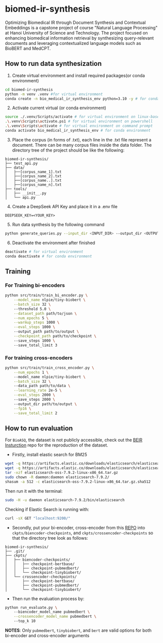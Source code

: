 # biomed-ir-synthesis
Optimizing Biomedical IR through Document Synthesis and Contextual Embeddings is a capstone project of course "Natural Language Processing" at Hanoi University of Science and Technology. The project focused on enhancing biomedical information retrieval by synthesizing query-relevant documents and leveraging contextualized language models such as BioBERT and MedCPT.

## How to run data synthesization

1. Create virtual environment and install required packages(or conda environment) 
```bash
cd biomed-ir-synthesis
python -m venv .venv #for virtual environment
conda create -n bio_medical_ir_synthesis_env python=3.10 -y # for conda environment
```

2. Activate current virtual (or conda environment)
```bash
source ./.venv/Scripts/activate # for virtual environment on linux-based terminal
.\.venv\Scripts\activate.ps1 # for virtual environment on powershell
.\.venv\Scripts\activate # for virtual environment on command prompt
conda activate bio_medical_ir_synthesis_env # for conda environment
```

3. Place the corpus (in forms of .txt), each line in the .txt file represent a document. There can be many corpus files inside the data folder. The directory tree of the project should be like the following:
```
biomed-ir-synthesis/
├── test_api.py
├── data/
│   ├──[corpus_name_1].txt
│   ├──[corpus_name_2].txt
│   ├──[corpus_name..].txt
│   ├──[corpus_name_n].txt
├── tools/
│   ├── __init__.py
│   └── api.py      
```

4. Create a DeepSeek API Key and place it in a .env file
```
DEEPSEEK_KEY=<YOUR_KEY>
```

5. Run data synthesis by the following command
```bash
python generate_queries.py --input_dir <INPUT_DIR> --output_dir <OUTPUT_DIR>
```

6. Deactivate the environment after finished
```bash
deactivate # for virtual environment
conda deactivate # for conda environment
```

## Training 

### For Training bi-encoders

```bash
python src/train/train_bi_encoder.py \
    --model_name nlpie/tiny-biobert \
    --batch_size 32 \ 
    --threshold 5.0 \
    --dataset_path path/to/json \
    --num_epochs 5 \
    --warmup_steps 1000 \
    --eval_steps 1000 \ 
    --output_path path/to/output \
    --checkpoint_path path/to/checkpoint \ 
    --save_steps 1000 \ 
    --save_total_limit 3
```

### For training cross-encoders
```bash
python src/train/train_cross_encoder.py \
    --num_epochs 1 \ 
    --model_name nlpie/tiny-biobert \
    --batch_size 32 \ 
    --data_path path/to/data \
    --learning_rate 2e-5 \
    --eval_steps 2000 \ 
    --save_steps 2000 \ 
    --output_dir path/to/output \
    --fp16 \
    --save_total_limit 2
```

## How to run evaluation

For ```BioASQ```, the dataset is not publicly accessible, check out the [BEIR Insturction](https://github.com/beir-cellar/beir/tree/main/examples/dataset#2-bioasq) repo for the reproduction of the dataset.

* Firstly, install elastic search for BM25
```bash
wget -q https://artifacts.elastic.co/downloads/elasticsearch/elasticsearch-oss-7.9.2-linux-x86_64.tar.gz
wget -q https://artifacts.elastic.co/downloads/elasticsearch/elasticsearch-oss-7.9.2-linux-x86_64.tar.gz.sha512
tar -xzf elasticsearch-oss-7.9.2-linux-x86_64.tar.gz
sudo chown -R daemon:daemon elasticsearch-7.9.2/
shasum -a 512 -c elasticsearch-oss-7.9.2-linux-x86_64.tar.gz.sha512
```
Then run it with the terminal:
```bash
sudo -H -u daemon elasticsearch-7.9.2/bin/elasticsearch
```

Checking if Elastic Search is running with:
```bash
curl -sX GET "localhost:9200/"
```

* Secondly, put your bi-encoder, cross-encoder from this [REPO](https://huggingface.co/king17pvp/NLP-summer-2025-biomedical-information-retrieval/tree/main) into ```ckpts/biencoder-checkpoints```, and ```ckpts/crossencoder-checkpoints``` so that the directory tree look as follows:

```
biomed-ir-synthesis/
├── .git/
├── ckpts/
│   ├── biencoder-checkpoints/
│   │   ├── checkpoint-bertbase/
│   │   ├── checkpoint-pubmedbert/
│   │   └── checkpoint-tinybiobert/
│   └── crossencoder-checkpoints/
│       ├── checkpoint-bertbase/
│       ├── checkpoint-pubmedbert/
│       └── checkpoint-tinybiobert/
```

* Then run the evaluation process by:

```bash
python run_evaluate.py \ 
    --biencoder_model_name pubmedbert \
    --crossencoder_model_name pubmedbert \ 
    --top_k 10 
```

**NOTES**: Only ```pubmedbert```, ```tinybiobert```, and ```bert``` are valid options for both bi-encoder and cross-encoder arguments 